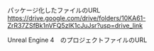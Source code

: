 パッケージ化したファイルのURL
https://drive.google.com/drive/folders/10KA61-ZrR37ZSfBk1nVFQ5zIK1cJuJsr?usp=drive_link

Unreal Engine 4　のプロジェクトファイルのURL
